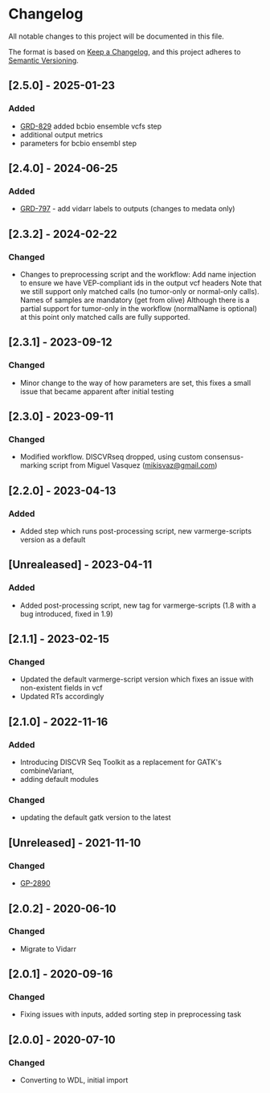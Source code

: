# Changelog
All notable changes to this project will be documented in this file.

The format is based on [Keep a Changelog](https://keepachangelog.com/en/1.0.0/),
and this project adheres to [Semantic Versioning](https://semver.org/spec/v2.0.0.html).

## [2.5.0] - 2025-01-23
### Added
- [GRD-829](https://jira.oicr.on.ca/browse/GRD-829) added bcbio ensemble vcfs step
- additional output metrics
- parameters for bcbio ensembl step

## [2.4.0] - 2024-06-25
### Added
- [GRD-797](https://jira.oicr.on.ca/browse/GRD-797) - add vidarr labels to outputs (changes to medata only)

## [2.3.2] - 2024-02-22
### Changed
- Changes to preprocessing script and the workflow: Add name injection to ensure we have VEP-compliant ids in the output vcf headers
  Note that we still support only matched calls (no tumor-only or normal-only calls). Names of samples are mandatory (get from olive)
  Although there is a partial support for tumor-only in the workflow (normalName is optional) at this point only matched calls
  are fully supported.

## [2.3.1] - 2023-09-12
### Changed
- Minor change to the way of how parameters are set, this fixes a small issue that became apparent after initial testing

## [2.3.0] - 2023-09-11
### Changed
- Modified workflow. DISCVRseq dropped, using custom consensus-marking script from Miguel Vasquez (mikisvaz@gmail.com)

## [2.2.0] - 2023-04-13
### Added
- Added step which runs post-processing script, new varmerge-scripts version as a default

## [Unrealeased] - 2023-04-11
### Added
- Added post-processing script, new tag for varmerge-scripts (1.8 with a bug introduced, fixed in 1.9)

## [2.1.1] - 2023-02-15
### Changed
- Updated  the default varmerge-script version which fixes an issue with non-existent fields in vcf
- Updated RTs accordingly

## [2.1.0] - 2022-11-16
### Added
- Introducing DISCVR Seq Toolkit as a replacement for GATK's combineVariant,
- adding default modules
### Changed
- updating the default gatk version to the latest

## [Unreleased] - 2021-11-10
### Changed
- [GP-2890](https://jira.oicr.on.ca/browse/GP-2890)

## [2.0.2] - 2020-06-10
### Changed
- Migrate to Vidarr

## [2.0.1] - 2020-09-16
### Changed
- Fixing issues with inputs, added sorting step in preprocessing task

## [2.0.0] - 2020-07-10
### Changed
- Converting to WDL, initial import
